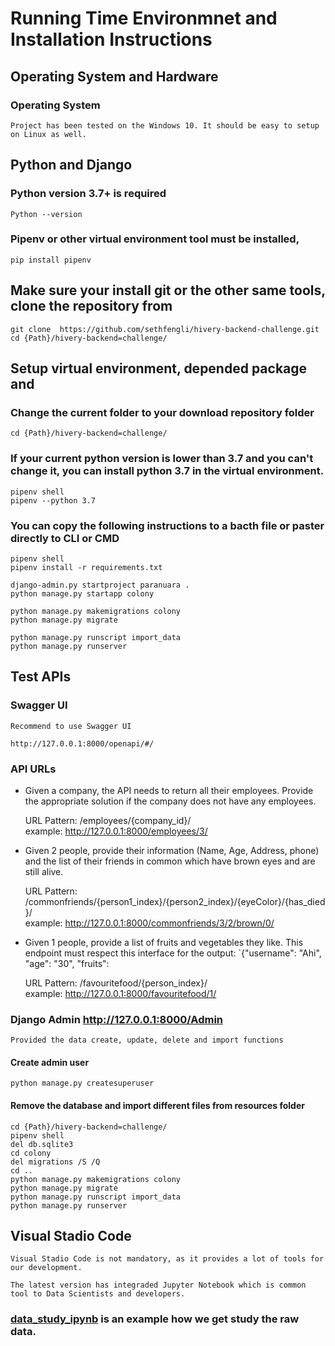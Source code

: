 # Running Time Environmnet and Installation Instructions

## Operating System and Hardware

### Operating System

    Project has been tested on the Windows 10. It should be easy to setup on Linux as well.

## Python and Django

### Python version 3.7+ is required 

    Python --version

### Pipenv or other virtual environment tool must be installed,
    pip install pipenv

## Make sure your install git or the other same tools, clone the repository from

    git clone  https://github.com/sethfengli/hivery-backend-challenge.git
    cd {Path}/hivery-backend=challenge/

## Setup virtual environment, depended package and 
    
### Change the current folder to your download  repository folder   
    cd {Path}/hivery-backend=challenge/

### If your current python version is lower than 3.7 and you can't change it, you can install python 3.7 in the virtual environment.
    
    pipenv shell
    pipenv --python 3.7

### You can copy the following instructions to a bacth file or paster directly to CLI or CMD 

    pipenv shell
    pipenv install -r requirements.txt

    django-admin.py startproject paranuara .
    python manage.py startapp colony

    python manage.py makemigrations colony
    python manage.py migrate

    python manage.py runscript import_data
    python manage.py runserver

##  Test APIs

### Swagger UI
    
    Recommend to use Swagger UI 

    http://127.0.0.1:8000/openapi/#/

### API URLs

- Given a company, the API needs to return all their employees. Provide the appropriate solution if the company does not have any employees.

    ​URL Pattern:   /employees/{company_id}/  
    example:        http://127.0.0.1:8000/employees/3/

- Given 2 people, provide their information (Name, Age, Address, phone) and the list of their friends in common which have brown eyes and are still alive.

    ​URL Pattern:   /commonfriends/{person1_index}/{person2_index}/{eyeColor}/{has_died}/  
    example:        http://127.0.0.1:8000/commonfriends/3/2/brown/0/

- Given 1 people, provide a list of fruits and vegetables they like. This endpoint must respect this interface for the output: `{"username": "Ahi", "age": "30", "fruits": 

    ​URL Pattern:   /favouritefood​/{person_index}​/  
    example:        http://127.0.0.1:8000/favouritefood​/1/

### Django Admin http://127.0.0.1:8000/Admin

    Provided the data create, update, delete and import functions

#### Create admin user
    python manage.py createsuperuser

#### Remove the database and import different files from resources folder

    cd {Path}/hivery-backend=challenge/
    pipenv shell   
    del db.sqlite3
    cd colony
    del migrations /S /Q
    cd ..
    python manage.py makemigrations colony
    python manage.py migrate
    python manage.py runscript import_data
    python manage.py runserver

## Visual Stadio Code 

    Visual Stadio Code is not mandatory, as it provides a lot of tools for our development.  

    The latest version has integraded Jupyter Notebook which is common tool to Data Scientists and developers. 

### [data_study_ipynb](https://github.com/sethfengli/hivery-backend-challenge/blob/master/data_study.ipynb) is an example how we get study the raw data.  




